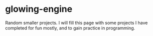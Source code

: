 # glowing-engine
Random smaller projects.
I will fill this page with some projects I have completed for fun mostly, and to gain practice in programming.
